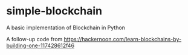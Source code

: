 # simple-blockchain
 A basic implementation of Blockchain in Python  
 
 
 A follow-up code from https://hackernoon.com/learn-blockchains-by-building-one-117428612f46
